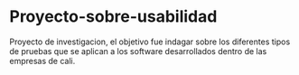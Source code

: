 # Proyecto-sobre-usabilidad

Proyecto de investigacion, el objetivo fue indagar sobre los diferentes tipos de pruebas que se 
aplican a los software desarrollados dentro de las empresas de cali. 
